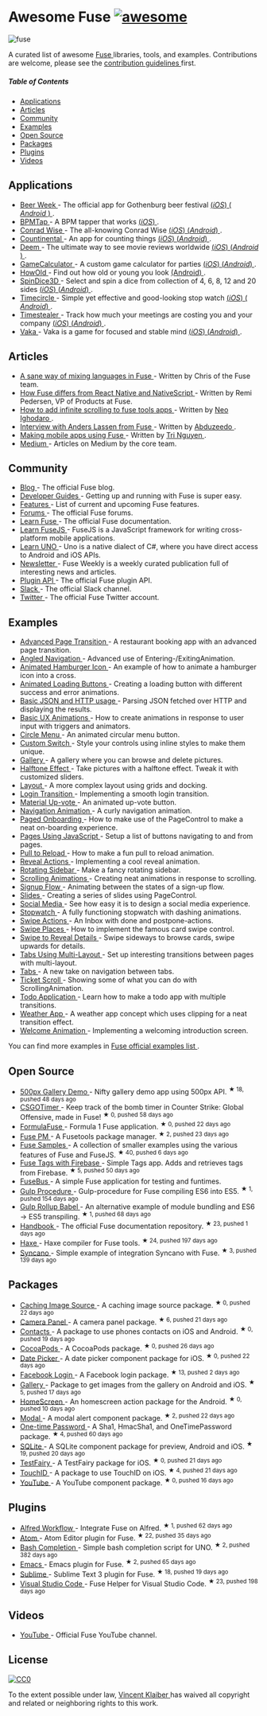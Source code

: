 <h1>
 Awesome Fuse
 <a href="https://github.com/sindresorhus/awesome">
  <img alt="awesome" src="https://cdn.rawgit.com/sindresorhus/awesome/master/media/badge.svg"/>
 </a>
</h1>
<p>
 <img alt="fuse" src="https://cloud.githubusercontent.com/assets/499192/11148667/4e33f616-8a1e-11e5-91bc-42f780b63ec9.png"/>
</p>
<p>
 A curated list of awesome
 <a href="https://www.fusetools.com/">
  Fuse
 </a>
 libraries, tools, and examples. Contributions are welcome, please see the
 <a href="CONTRIBUTING.md">
  contribution guidelines
 </a>
 first.
</p>
<h5>
 Table of Contents
</h5>
<ul>
 <li>
  <a href="#applications">
   Applications
  </a>
 </li>
 <li>
  <a href="#articles">
   Articles
  </a>
 </li>
 <li>
  <a href="#community">
   Community
  </a>
 </li>
 <li>
  <a href="#examples">
   Examples
  </a>
 </li>
 <li>
  <a href="#open-source">
   Open Source
  </a>
 </li>
 <li>
  <a href="#packages">
   Packages
  </a>
 </li>
 <li>
  <a href="#plugins">
   Plugins
  </a>
 </li>
 <li>
  <a href="#videos">
   Videos
  </a>
 </li>
</ul>
<h2>
 Applications
</h2>
<ul>
 <li>
  <a href="http://gbgbeerweek.se/">
   Beer Week
  </a>
  - The official app for Gothenburg beer festival
  <a href="https://itunes.apple.com/se/app/beer-week/id1094707718">
   (​
   <em>
    iOS
   </em>
   ​)
  </a>
  <a href="https://play.google.com/store/apps/details?id=com.gbgbeerweek">
   (
   <em>
    Android
   </em>
   )
  </a>
  .
 </li>
 <li>
  <a href="https://itunes.apple.com/WebObjects/MZStore.woa/wa/viewSoftware?id=1072222649">
   BPMTap
  </a>
  - A BPM tapper that works
  <a href="https://itunes.apple.com/WebObjects/MZStore.woa/wa/viewSoftware?id=1072222649">
   (​
   <em>
    iOS
   </em>
   ​)
  </a>
  .
 </li>
 <li>
  <a href="http://www.conradwise.com">
   Conrad Wise
  </a>
  - The all-knowing Conrad Wise
  <a href="https://itunes.apple.com/us/app/conrad-wise/id1090322679">
   (​
   <em>
    iOS
   </em>
   ​)
  </a>
  <a href="https://play.google.com/store/apps/details?id=com.ConradWise">
   (​
   <em>
    Android
   </em>
   ​)
  </a>
  .
 </li>
 <li>
  <a href="https://itunes.apple.com/us/app/countinental/id1065815345">
   Countinental
  </a>
  - An app for counting things
  <a href="https://itunes.apple.com/us/app/countinental/id1065815345">
   (​
   <em>
    iOS
   </em>
   ​)
  </a>
  <a href="https://play.google.com/store/apps/details?id=com.Countinental">
   (​
   <em>
    Android
   </em>
   ​)
  </a>
  .
 </li>
 <li>
  <a href="http://deemapp.com/">
   Deem
  </a>
  - The ultimate way to see movie reviews worldwide
  <a href="https://itunes.apple.com/app/deem-movies/id1057365760">
   (​
   <em>
    iOS
   </em>
   ​)
  </a>
  <a href="https://play.google.com/store/apps/details?id=com.deem">
   (​
   <em>
    Android
   </em>
   ​)
  </a>
  .
 </li>
 <li>
  <a href="https://itunes.apple.com/us/app/gamecalculator/id952709405">
   GameCalculator
  </a>
  - A custom game calculator for parties
  <a href="https://itunes.apple.com/us/app/gamecalculator/id952709405">
   (​
   <em>
    iOS
   </em>
   ​)
  </a>
  <a href="https://play.google.com/store/apps/details?id=com.GameCalculator">
   (​
   <em>
    Android
   </em>
   ​)
  </a>
  .
 </li>
 <li>
  <a href="https://play.google.com/store/apps/details?id=com.HowOld">
   HowOld
  </a>
  - Find out how old or young you look
  <a href="https://play.google.com/store/apps/details?id=com.HowOld">
   (Android)
  </a>
  .
 </li>
 <li>
  <a href="https://itunes.apple.com/us/app/spindice3d/id1082656455">
   SpinDice3D
  </a>
  - Select and spin a dice from collection of 4, 6, 8, 12 and 20 sides
  <a href="https://itunes.apple.com/us/app/spindice3d/id1082656455">
   (​
   <em>
    iOS
   </em>
   ​)
  </a>
  <a href="https://play.google.com/store/apps/details?id=com.SpinDice">
   (​
   <em>
    Android
   </em>
   ​)
  </a>
  .
 </li>
 <li>
  <a href="https://itunes.apple.com/bt/app/timecircle/id1068220814">
   Timecircle
  </a>
  - Simple yet effective and good-looking stop watch
  <a href="https://itunes.apple.com/bt/app/timecircle/id1068220814">
   (​
   <em>
    iOS
   </em>
   ​)
  </a>
  <a href="https://play.google.com/store/apps/details?id=com.vegardstrand.TimeCircle">
   (​
   <em>
    Android
   </em>
   ​)
  </a>
  .
 </li>
 <li>
  <a href="https://itunes.apple.com/us/app/timestealer/id1073144825">
   Timestealer
  </a>
  - Track how much your meetings are costing you and your company
  <a href="https://itunes.apple.com/us/app/timestealer/id1073144825">
   (​
   <em>
    iOS
   </em>
   ​)
  </a>
  <a href="https://play.google.com/store/apps/details?id=com.Timestealer">
   (​
   <em>
    Android
   </em>
   ​)
  </a>
  .
 </li>
 <li>
  <a href="https://itunes.apple.com/us/app/vaka/id1077345742">
   Vaka
  </a>
  - Vaka is a game for focused and stable mind
  <a href="https://itunes.apple.com/us/app/vaka/id1077345742">
   (​
   <em>
    iOS
   </em>
   ​)
  </a>
  <a href="https://play.google.com/store/apps/details?id=com.Vaka">
   (​
   <em>
    Android
   </em>
   ​)
  </a>
  .
 </li>
</ul>
<h2>
 Articles
</h2>
<ul>
 <li>
  <a href="https://medium.com/@fusetools/a-sane-way-of-mixing-languages-in-fuse-660b351c2f96">
   A sane way of mixing languages in Fuse
  </a>
  - Written by Chris of the Fuse team.
 </li>
 <li>
  <a href="https://medium.com/@fusetools/how-fuse-differs-from-react-native-and-nativescript-525344f02aaf#.pa1n8uh5l">
   How Fuse differs from React Native and NativeScript
  </a>
  - Written by Remi Pedersen, VP of Products at Fuse.
 </li>
 <li>
  <a href="http://creativitykills.co/how-to-add-infinite-scrolling-to-fuse-app/">
   How to add infinite scrolling to fuse tools apps
  </a>
  - Written by
  <a href="https://github.com/neoighodaro">
   Neo Ighodaro
  </a>
  .
 </li>
 <li>
  <a href="http://abduzeedo.com/interview-anders-lassen-fuse">
   Interview with Anders Lassen from Fuse
  </a>
  - Written by
  <a href="http://abduzeedo.com/">
   Abduzeedo
  </a>
  .
 </li>
 <li>
  <a href="https://tmn.io/read/2015-11-22-making-mobile-apps-using-Fuse">
   Making mobile apps using Fuse
  </a>
  - Written by
  <a href="https://github.com/tmn/">
   Tri Nguyen
  </a>
  .
 </li>
 <li>
  <a href="https://medium.com/@fusetools">
   Medium
  </a>
  - Articles on Medium by the core team.
 </li>
</ul>
<h2>
 Community
</h2>
<ul>
 <li>
  <a href="https://www.fusetools.com/blog">
   Blog
  </a>
  - The official Fuse blog.
 </li>
 <li>
  <a href="https://www.fusetools.com/learn/guides">
   Developer Guides
  </a>
  - Getting up and running with Fuse is super easy.
 </li>
 <li>
  <a href="https://www.fusetools.com/learn/features">
   Features
  </a>
  - List of current and upcoming Fuse features.
 </li>
 <li>
  <a href="https://www.fusetools.com/community/forums">
   Forums
  </a>
  - The official Fuse forums.
 </li>
 <li>
  <a href="https://www.fusetools.com/learn/fuse">
   Learn Fuse
  </a>
  - The official Fuse documentation.
 </li>
 <li>
  <a href="https://www.fusetools.com/learn/fusejs">
   Learn FuseJS
  </a>
  - FuseJS is a JavaScript framework for writing cross-platform mobile applications.
 </li>
 <li>
  <a href="https://www.fusetools.com/learn/uno">
   Learn UNO
  </a>
  - Uno is a native dialect of C#, where you have direct access to Android and iOS APIs.
 </li>
 <li>
  <a href="http://weekly.fusetools.com/">
   Newsletter
  </a>
  - Fuse Weekly is a weekly curated publication full of interesting news and articles.
 </li>
 <li>
  <a href="https://www.fusetools.com/learn/guides/fuse-protocol">
   Plugin API
  </a>
  - The official Fuse plugin API.
 </li>
 <li>
  <a href="http://slackcommunity.fusetools.com/">
   Slack
  </a>
  - The official Slack channel.
 </li>
 <li>
  <a href="https://twitter.com/fusetools">
   Twitter
  </a>
  - The official Fuse Twitter account.
 </li>
</ul>
<h2>
 Examples
</h2>
<ul>
 <li>
  <a href="https://www.fusetools.com/examples/advanced-transition">
   Advanced Page Transition
  </a>
  - A restaurant booking app with an advanced page transition.
 </li>
 <li>
  <a href="https://www.fusetools.com/examples/angled-navigation">
   Angled Navigation
  </a>
  - Advanced use of Entering-/ExitingAnimation.
 </li>
 <li>
  <a href="https://www.fusetools.com/examples/animated-menu-icon">
   Animated Hamburger Icon
  </a>
  - An example of how to animate a hamburger icon into a cross.
 </li>
 <li>
  <a href="https://www.fusetools.com/examples/loading-button">
   Animated Loading Buttons
  </a>
  - Creating a loading button with different success and error animations.
 </li>
 <li>
  <a href="https://www.fusetools.com/examples/http-json">
   Basic JSON and HTTP usage
  </a>
  - Parsing JSON fetched over HTTP and displaying the results.
 </li>
 <li>
  <a href="https://www.fusetools.com/examples/basic-ux-animations">
   Basic UX Animations
  </a>
  - How to create animations in response to user input with triggers and animators.
 </li>
 <li>
  <a href="https://www.fusetools.com/examples/circle-menu">
   Circle Menu
  </a>
  - An animated circular menu button.
 </li>
 <li>
  <a href="https://www.fusetools.com/examples/custom-switch">
   Custom Switch
  </a>
  - Style your controls using inline styles to make them unique.
 </li>
 <li>
  <a href="https://www.fusetools.com/examples/gallery">
   Gallery
  </a>
  - A gallery where you can browse and delete pictures.
 </li>
 <li>
  <a href="https://www.fusetools.com/examples/halftone-effect">
   Halftone Effect
  </a>
  - Take pictures with a halftone effect. Tweak it with customized sliders.
 </li>
 <li>
  <a href="https://www.fusetools.com/examples/layout">
   Layout
  </a>
  - A more complex layout using grids and docking.
 </li>
 <li>
  <a href="https://www.fusetools.com/examples/login-transition">
   Login Transition
  </a>
  - Implementing a smooth login transition.
 </li>
 <li>
  <a href="https://www.fusetools.com/examples/material-upvote">
   Material Up-vote
  </a>
  - An animated up-vote button.
 </li>
 <li>
  <a href="https://www.fusetools.com/examples/navigation-animation">
   Navigation Animation
  </a>
  - A curly navigation animation.
 </li>
 <li>
  <a href="https://www.fusetools.com/examples/onboarding-with-pagecontrol">
   Paged Onboarding
  </a>
  - How to make use of the PageControl to make a neat on-boarding experience.
 </li>
 <li>
  <a href="https://www.fusetools.com/examples/pages-using-js">
   Pages Using JavaScript
  </a>
  - Setup a list of buttons navigating to and from pages.
 </li>
 <li>
  <a href="https://www.fusetools.com/examples/pull-to-reload">
   Pull to Reload
  </a>
  - How to make a fun pull to reload animation.
 </li>
 <li>
  <a href="https://www.fusetools.com/examples/reveal-actions">
   Reveal Actions
  </a>
  - Implementing a cool reveal animation.
 </li>
 <li>
  <a href="https://www.fusetools.com/examples/rotating-sidebar">
   Rotating Sidebar
  </a>
  - Make a fancy rotating sidebar.
 </li>
 <li>
  <a href="https://www.fusetools.com/examples/scrolling-animation">
   Scrolling Animations
  </a>
  - Creating neat animations in response to scrolling.
 </li>
 <li>
  <a href="https://www.fusetools.com/examples/signup-concept">
   Signup Flow
  </a>
  - Animating between the states of a sign-up flow.
 </li>
 <li>
  <a href="https://www.fusetools.com/examples/page-control">
   Slides
  </a>
  - Creating a series of slides using PageControl.
 </li>
 <li>
  <a href="https://www.fusetools.com/examples/social-media-screen">
   Social Media
  </a>
  - See how easy it is to design a social media experience.
 </li>
 <li>
  <a href="https://www.fusetools.com/examples/stopwatch">
   Stopwatch
  </a>
  - A fully functioning stopwatch with dashing animations.
 </li>
 <li>
  <a href="https://www.fusetools.com/examples/inbox">
   Swipe Actions
  </a>
  - An Inbox with done and postpone-actions.
 </li>
 <li>
  <a href="https://www.fusetools.com/examples/swipe-places">
   Swipe Places
  </a>
  - How to implement the famous card swipe control.
 </li>
 <li>
  <a href="https://www.fusetools.com/examples/swipe-gesture-reveal">
   Swipe to Reveal Details
  </a>
  - Swipe sideways to browse cards, swipe upwards for details.
 </li>
 <li>
  <a href="https://www.fusetools.com/examples/tabs-multi-layout">
   Tabs Using Multi-Layout
  </a>
  - Set up interesting transitions between pages with multi-layout.
 </li>
 <li>
  <a href="https://www.fusetools.com/examples/cards-menu">
   Tabs
  </a>
  - A new take on navigation between tabs.
 </li>
 <li>
  <a href="https://www.fusetools.com/examples/ticket-scroll">
   Ticket Scroll
  </a>
  - Showing some of what you can do with ScrollingAnimation.
 </li>
 <li>
  <a href="https://www.fusetools.com/examples/todo-app">
   Todo Application
  </a>
  - Learn how to make a todo app with multiple transitions.
 </li>
 <li>
  <a href="https://www.fusetools.com/examples/weather-app">
   Weather App
  </a>
  - A weather app concept which uses clipping for a neat transition effect.
 </li>
 <li>
  <a href="https://www.fusetools.com/examples/welcome-animation">
   Welcome Animation
  </a>
  - Implementing a welcoming introduction screen.
 </li>
</ul>
<p>
 You can find more examples in
 <a href="https://www.fusetools.com/examples">
  Fuse official examples list
 </a>
 .
</p>
<h2>
 Open Source
</h2>
<ul>
 <li>
  <a href="https://github.com/jveres/D500px">
   500px Gallery Demo
  </a>
  - Nifty gallery demo app using 500px API.
  <sup>
   &#9733 18, pushed 48 days ago
  </sup>
 </li>
 <li>
  <a href="https://github.com/sanderdan/CSGOTimer">
   CSGOTimer
  </a>
  - Keep track of the bomb timer in Counter Strike: Global Offensive, made in Fuse!
  <sup>
   &#9733 0, pushed 58 days ago
  </sup>
 </li>
 <li>
  <a href="https://github.com/sanderdan/FormulaFuse">
   FormulaFuse
  </a>
  - Formula 1 Fuse application.
  <sup>
   &#9733 0, pushed 22 days ago
  </sup>
 </li>
 <li>
  <a href="https://github.com/bolav/fusepm">
   Fuse PM
  </a>
  - A Fusetools package manager.
  <sup>
   &#9733 2, pushed 23 days ago
  </sup>
 </li>
 <li>
  <a href="https://github.com/fusetools/fuse-samples">
   Fuse Samples
  </a>
  - A collection of smaller examples using the various features of Fuse and FuseJS.
  <sup>
   &#9733 40, pushed 6 days ago
  </sup>
 </li>
 <li>
  <a href="https://github.com/offwings/Fuse-Tags-with-Firebase">
   Fuse Tags with Firebase
  </a>
  - Simple Tags app. Adds and retrieves tags from Firebase.
  <sup>
   &#9733 5, pushed 50 days ago
  </sup>
 </li>
 <li>
  <a href="http://tmn.github.io/FuseBus/">
   FuseBus
  </a>
  - A simple Fuse application for testing and funtimes.
 </li>
 <li>
  <a href="https://github.com/joms/gulp-fuse">
   Gulp Procedure
  </a>
  - Gulp-procedure for Fuse compiling ES6 into ES5.
  <sup>
   &#9733 1, pushed 154 days ago
  </sup>
 </li>
 <li>
  <a href="https://github.com/sebbert/fuse-gulp-rollup-babel">
   Gulp Rollup Babel
  </a>
  - An alternative example of module bundling and ES6 -> ES5 transpiling.
  <sup>
   &#9733 1, pushed 68 days ago
  </sup>
 </li>
 <li>
  <a href="https://github.com/fusetools/handbook-docs">
   Handbook
  </a>
  - The official Fuse documentation repository.
  <sup>
   &#9733 23, pushed 1 days ago
  </sup>
 </li>
 <li>
  <a href="https://github.com/elsassph/fusetools-haxe">
   Haxe
  </a>
  - Haxe compiler for Fuse tools.
  <sup>
   &#9733 24, pushed 197 days ago
  </sup>
 </li>
 <li>
  <a href="https://github.com/Syncano/syncano-fuse-example">
   Syncano
  </a>
  - Simple example of integration Syncano with Fuse.
  <sup>
   &#9733 3, pushed 139 days ago
  </sup>
 </li>
</ul>
<h2>
 Packages
</h2>
<ul>
 <li>
  <a href="https://github.com/bolav/fuse-cachingimagesource">
   Caching Image Source
  </a>
  - A caching image source package.
  <sup>
   &#9733 0, pushed 22 days ago
  </sup>
 </li>
 <li>
  <a href="https://github.com/bolav/fuse-camerapanel">
   Camera Panel
  </a>
  - A camera panel package.
  <sup>
   &#9733 6, pushed 21 days ago
  </sup>
 </li>
 <li>
  <a href="https://github.com/bolav/fuse-contacts">
   Contacts
  </a>
  - A package to use phones contacts on iOS and Android.
  <sup>
   &#9733 0, pushed 19 days ago
  </sup>
 </li>
 <li>
  <a href="https://github.com/bolav/fuse-cocoapods">
   CocoaPods
  </a>
  - A CocoaPods package.
  <sup>
   &#9733 0, pushed 26 days ago
  </sup>
 </li>
 <li>
  <a href="https://github.com/bolav/fuse-datepicker">
   Date Picker
  </a>
  - A date picker component package for iOS.
  <sup>
   &#9733 0, pushed 22 days ago
  </sup>
 </li>
 <li>
  <a href="https://github.com/bolav/fuse-facebook-login">
   Facebook Login
  </a>
  - A Facebook login package.
  <sup>
   &#9733 13, pushed 2 days ago
  </sup>
 </li>
 <li>
  <a href="https://github.com/bolav/fuse-gallery">
   Gallery
  </a>
  - Package to get images from the gallery on Android and iOS.
  <sup>
   &#9733 5, pushed 17 days ago
  </sup>
 </li>
 <li>
  <a href="https://github.com/bolav/fuse-homescreen">
   HomeScreen
  </a>
  - An homescreen action package for the Android.
  <sup>
   &#9733 0, pushed 10 days ago
  </sup>
 </li>
 <li>
  <a href="https://github.com/bolav/fuse-modalview">
   Modal
  </a>
  - A modal alert component package.
  <sup>
   &#9733 2, pushed 22 days ago
  </sup>
 </li>
 <li>
  <a href="https://github.com/torial/fuse-community">
   One-time Password
  </a>
  - A Sha1, HmacSha1, and OneTimePassword package.
  <sup>
   &#9733 4, pushed 60 days ago
  </sup>
 </li>
 <li>
  <a href="https://github.com/bolav/fuse-sqlite">
   SQLite
  </a>
  - A SQLite component package for preview, Android and iOS.
  <sup>
   &#9733 19, pushed 20 days ago
  </sup>
 </li>
 <li>
  <a href="https://github.com/bolav/fuse-testfairy">
   TestFairy
  </a>
  - A TestFairy package for iOS.
  <sup>
   &#9733 0, pushed 21 days ago
  </sup>
 </li>
 <li>
  <a href="https://github.com/bolav/fuse-touchid">
   TouchID
  </a>
  - A package to use TouchID on iOS.
  <sup>
   &#9733 4, pushed 21 days ago
  </sup>
 </li>
 <li>
  <a href="https://github.com/bolav/fuse-youtube">
   YouTube
  </a>
  - A YouTube component package.
  <sup>
   &#9733 0, pushed 16 days ago
  </sup>
 </li>
</ul>
<h2>
 Plugins
</h2>
<ul>
 <li>
  <a href="https://github.com/Hazealign/fuse-alfred-workflow">
   Alfred Workflow
  </a>
  - Integrate Fuse on Alfred.
  <sup>
   &#9733 1, pushed 62 days ago
  </sup>
 </li>
 <li>
  <a href="https://github.com/fusetools/Fuse.AtomPlugin">
   Atom
  </a>
  - Atom Editor plugin for Fuse.
  <sup>
   &#9733 22, pushed 35 days ago
  </sup>
 </li>
 <li>
  <a href="https://github.com/fusetools/UnoBashCompletion">
   Bash Completion
  </a>
  - Simple bash completion script for UNO.
  <sup>
   &#9733 2, pushed 382 days ago
  </sup>
 </li>
 <li>
  <a href="https://github.com/kristianhasselknippe/fuse-mode">
   Emacs
  </a>
  - Emacs plugin for Fuse.
  <sup>
   &#9733 2, pushed 65 days ago
  </sup>
 </li>
 <li>
  <a href="https://github.com/fusetools/Fuse.SublimePlugin">
   Sublime
  </a>
  - Sublime Text 3 plugin for Fuse.
  <sup>
   &#9733 18, pushed 19 days ago
  </sup>
 </li>
 <li>
  <a href="https://github.com/Hazealign/vscode-fuse">
   Visual Studio Code
  </a>
  - Fuse Helper for Visual Studio Code.
  <sup>
   &#9733 23, pushed 198 days ago
  </sup>
 </li>
</ul>
<h2>
 Videos
</h2>
<ul>
 <li>
  <a href="https://www.youtube.com/channel/UCPizp_2dBkLlXRFnbieG3Qw/feed">
   YouTube
  </a>
  - Official Fuse YouTube channel.
 </li>
</ul>
<h2>
 License
</h2>
<p>
 <a href="http://creativecommons.org/publicdomain/zero/1.0/">
  <img alt="CC0" src="https://licensebuttons.net/p/zero/1.0/88x31.png"/>
 </a>
</p>
<p>
 To the extent possible under law,
 <a href="https://vinkla.com">
  Vincent Klaiber
 </a>
 has waived all copyright and related or neighboring rights to this work.
</p>
